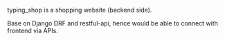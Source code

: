typing_shop is a shopping website (backend side).

Base on Django DRF and restful-api, hence would be able to connect with frontend via APIs.
